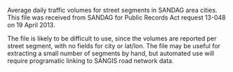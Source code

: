 Average daily traffic volumes for street segments in SANDAG area cities. This file was received from SANDAG for Public Records Act request 13-048 on 19 April 2013. 

The file is likely to be difficult to use, since the volumes are reported per street segment, with no fields for city or lat/lon. The file may be useful for extracting a small number of segments by hand, but automated use will require programatic linking to SANGIS road network data. 